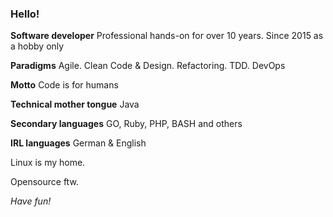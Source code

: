 ### Hello!

**Software developer** Professional hands-on for over 10 years. Since 2015 as a hobby only

**Paradigms** Agile. Clean Code & Design. Refactoring. TDD. DevOps

**Motto** Code is for humans

**Technical mother tongue** Java

**Secondary languages** GO, Ruby, PHP, BASH and others

**IRL languages** German & English

Linux is my home.

Opensource ftw.


*Have fun!*

